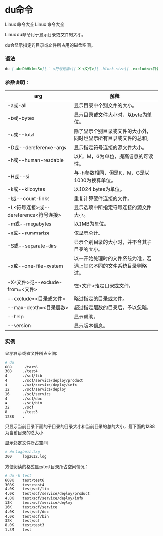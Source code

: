 # du命令

Linux 命令大全 Linux 命令大全

Linux du命令用于显示目录或文件的大小。

du会显示指定的目录或文件所占用的磁盘空间。

### 语法
```md
du [-abcDhHklmsSx][-L <符号连接>][-X <文件>][--block-size][--exclude=<目录或文件>][--max-depth=<目录层数>][--help][--version][目录或文件]
```

### 参数说明：
| arg                                   | 解释                                                               |
| ------------------------------------- | ------------------------------------------------------------------ |
| -a或-all                              | 显示目录中个别文件的大小。                                         |
| -b或-bytes                            | 显示目录或文件大小时，以byte为单位。                               |
| -c或--total                           | 除了显示个别目录或文件的大小外，同时也显示所有目录或文件的总和。   |
| -D或--dereference-args                | 显示指定符号连接的源文件大小。                                     |
| -h或--human-readable                  | 以K，M，G为单位，提高信息的可读性。                                |
| -H或--si                              | 与-h参数相同，但是K，M，G是以1000为换算单位。                      |
| -k或--kilobytes                       | 以1024 bytes为单位。                                               |
| -l或--count-links                     | 重复计算硬件连接的文件。                                           |
| -L<符号连接>或--dereference<符号连接> | 显示选项中所指定符号连接的源文件大小。                             |
| -m或--megabytes                       | 以1MB为单位。                                                      |
| -s或--summarize                       | 仅显示总计。                                                       |
| -S或--separate-dirs                   | 显示个别目录的大小时，并不含其子目录的大小。                       |
| -x或--one-file-xystem                 | 以一开始处理时的文件系统为准，若遇上其它不同的文件系统目录则略过。 |
| -X<文件>或--exclude-from=<文件>       | 在<文件>指定目录或文件。                                           |
| --exclude=<目录或文件>                | 略过指定的目录或文件。                                             |
| --max-depth=<目录层数>                | 超过指定层数的目录后，予以忽略。                                   |
| --help                                | 显示帮助。                                                         |
| --version                             | 显示版本信息。                                                     |


### 实例
显示目录或者文件所占空间:
```sh
# du
608     ./test6
308     ./test4
4       ./scf/lib
4       ./scf/service/deploy/product
4       ./scf/service/deploy/info
12      ./scf/service/deploy
16      ./scf/service
4       ./scf/doc
4       ./scf/bin
32      ./scf
8       ./test3
1288    .
```
只显示当前目录下面的子目录的目录大小和当前目录的总的大小，最下面的1288为当前目录的总大小

显示指定文件所占空间
```sh
# du log2012.log 
300     log2012.log
```
方便阅读的格式显示test目录所占空间情况：
```sh
# du -h test
608K    test/test6
308K    test/test4
4.0K    test/scf/lib
4.0K    test/scf/service/deploy/product
4.0K    test/scf/service/deploy/info
12K     test/scf/service/deploy
16K     test/scf/service
4.0K    test/scf/doc
4.0K    test/scf/bin
32K     test/scf
8.0K    test/test3
1.3M    test
```

